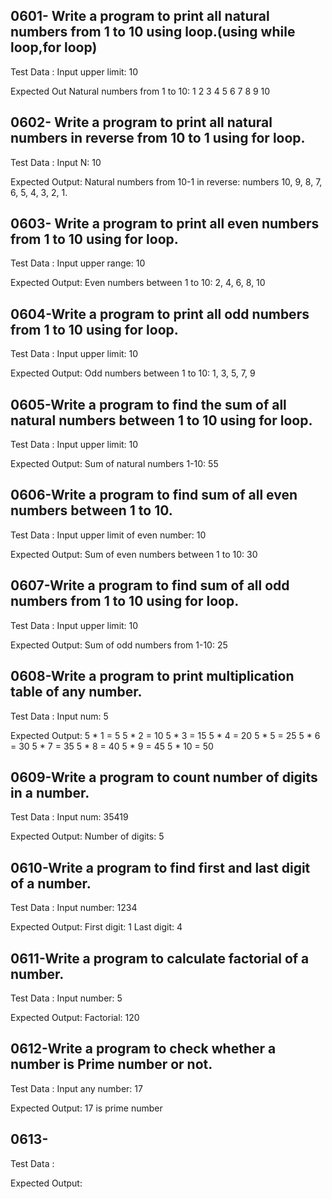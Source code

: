 
## 0601- Write a program to print all natural numbers from 1 to 10 using loop.(using while loop,for loop)
Test Data :
Input upper limit: 10

Expected Out
Natural numbers from 1 to 10:
 1
 2
 3
 4
 5
 6
 7
 8
 9
 10

## 0602- Write a program to print all natural numbers in reverse from 10 to 1 using for loop. 
Test Data :
Input N: 10

Expected Output:
Natural numbers from 10-1 in reverse: numbers
10,
 9, 
 8, 
 7, 
 6, 
 5, 
 4, 
 3, 
 2, 
 1.


## 0603- Write a program to print all even numbers from 1 to 10 using for loop.
Test Data :
Input upper range: 10

Expected Output:
Even numbers between 1 to 10:
2, 4, 6, 8, 10

## 0604-Write a program to print all odd numbers from 1 to 10 using for loop. 
Test Data :
Input upper limit: 10

Expected Output:
Odd numbers between 1 to 10:
1, 3, 5, 7, 9

## 0605-Write a program to find the sum of all natural numbers between 1 to 10 using for loop. 
Test Data :
Input upper limit: 10

Expected Output:
Sum of natural numbers 1-10: 55

## 0606-Write a program to find sum of all even numbers between 1 to 10. 
Test Data :
Input upper limit of even number: 10

Expected Output:
Sum of even numbers between 1 to 10: 30

## 0607-Write a program to find sum of all odd numbers from 1 to 10 using for loop.
Test Data :
Input upper limit: 10

Expected Output:
Sum of odd numbers from 1-10: 25

## 0608-Write a program to print multiplication table of any number.
Test Data :
Input num: 5

Expected Output:
5 * 1  = 5
5 * 2  = 10
5 * 3  = 15
5 * 4  = 20
5 * 5  = 25
5 * 6  = 30
5 * 7  = 35
5 * 8  = 40
5 * 9  = 45
5 * 10 = 50

## 0609-Write a program to count number of digits in a number.
Test Data :
Input num: 35419

Expected Output:
Number of digits: 5

## 0610-Write a program to find first and last digit of a number.
Test Data :
Input number: 1234

Expected Output:
First digit: 1
Last digit: 4

## 0611-Write a program to calculate factorial of a number.
Test Data :
Input number: 5

Expected Output:
Factorial: 120

## 0612-Write a program to check whether a number is Prime number or not.
Test Data :
Input any number: 17

Expected Output:
17 is prime number

## 0613-
Test Data :


Expected Output:

